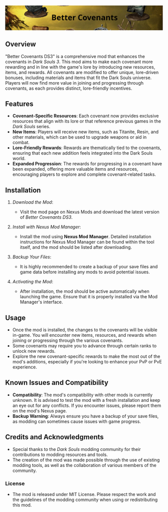 ![Better Covenants Banner](https://github.com/Lasse27/BetterCovenants-DS3/blob/main/wiki/images/Better%20Covenants%20Banner.png)

## Overview

"Better Covenants DS3" is a comprehensive mod that enhances the covenants in *Dark Souls 3*. This mod aims to make each covenant more rewarding and in line with the game's lore by introducing new resources, items, and rewards. All covenants are modified to offer unique, lore-driven bonuses, including materials and items that fit the Dark Souls universe. Players will now find more value in joining and progressing through covenants, as each provides distinct, lore-friendly incentives.

## Features
- **Covenant-Specific Resources**: Each covenant now provides exclusive resources that align with its lore or that reference previous games in the *Dark Souls* series.
- **New Items**: Players will receive new items, such as Titanite, Resin, and other materials, which can be used to upgrade weapons or aid in combat.
- **Lore-Friendly Rewards**: Rewards are thematically tied to the covenants, ensuring that each new addition feels integrated into the Dark Souls world.
- **Expanded Progression**: The rewards for progressing in a covenant have been expanded, offering more valuable items and resources, encouraging players to explore and complete covenant-related tasks.

## Installation
1. *Download the Mod*:
   - Visit the mod page on Nexus Mods and download the latest version of *Better Covenants DS3*.
   
2. *Install with Nexus Mod Manager*:
   - Install the mod using **Nexus Mod Manager**. Detailed installation instructions for Nexus Mod Manager can be found within the tool itself, and the mod should be listed after downloading.

3. *Backup Your Files*:
   - It is highly recommended to create a backup of your save files and game data before installing any mods to avoid potential issues.

4. *Activating the Mod*:
   - After installation, the mod should be active automatically when launching the game. Ensure that it is properly installed via the Mod Manager's interface.

## Usage
- Once the mod is installed, the changes to the covenants will be visible in-game. You will encounter new items, resources, and rewards when joining or progressing through the various covenants.
- Some covenants may require you to advance through certain ranks to unlock new rewards.
- Explore the new covenant-specific rewards to make the most out of the mod's additions, especially if you're looking to enhance your PvP or PvE experience.

## Known Issues and Compatibility
- **Compatibility**: The mod's compatibility with other mods is currently unknown. It is advised to test the mod with a fresh installation and keep an eye out for any conflicts. If you encounter issues, please report them on the mod's Nexus page.
- **Backup Warning**: Always ensure you have a backup of your save files, as modding can sometimes cause issues with game progress.

## Credits and Acknowledgments
- Special thanks to the *Dark Souls* modding community for their contributions to modding resources and tools.
- The creation of the mod was made possible through the use of existing modding tools, as well as the collaboration of various members of the community.

### License
- The mod is released under MIT License. Please respect the work and the guidelines of the modding community when using or redistributing this mod.

